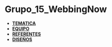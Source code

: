 # Grupo_15_WebbingNow

+ [**TEMATICA**](./Documents/tematica.md)
+ [**EQUIPO**](./Documents/equipo.md)
+ [**REFERENTES**](./Documents/referentes.md)
+ [**DISEÑOS**](./Documents/dise%C3%B1os.md)

